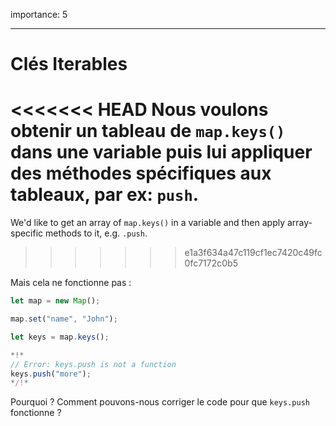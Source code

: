 importance: 5

---

# Clés Iterables

<<<<<<< HEAD
Nous voulons obtenir un tableau de `map.keys()` dans une variable puis lui appliquer des méthodes spécifiques aux tableaux, par ex: `push`.
=======
We'd like to get an array of `map.keys()` in a variable and then apply array-specific methods to it, e.g. `.push`.
>>>>>>> e1a3f634a47c119cf1ec7420c49fc0fc7172c0b5

Mais cela ne fonctionne pas :

```js run
let map = new Map();

map.set("name", "John");

let keys = map.keys();

*!*
// Error: keys.push is not a function
keys.push("more");
*/!*
```

Pourquoi ? Comment pouvons-nous corriger le code pour que `keys.push` fonctionne ?

